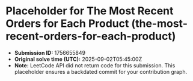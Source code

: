 # Placeholder for The Most Recent Orders for Each Product (the-most-recent-orders-for-each-product)

- **Submission ID:** 1756655849
- **Original solve time (UTC):** 2025-09-02T05:45:00Z
- **Note:** LeetCode API did not return code for this submission.
  This placeholder ensures a backdated commit for your contribution graph.
